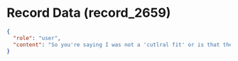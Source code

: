 # Record Data (record_2659)

```json
{
  "role": "user",
  "content": "So you're saying I was not a 'cutlral fit' or is that the wrong way to say it?"
}
```
